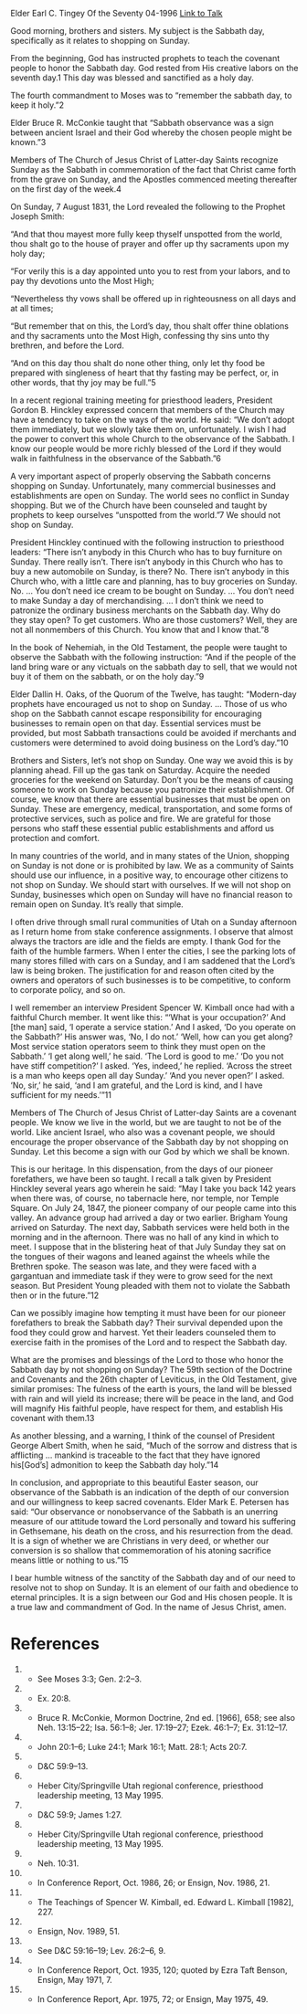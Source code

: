 Elder Earl C. Tingey
Of the Seventy
04-1996
[Link to Talk](https://www.churchofjesuschrist.org/study/general-conference/1996/04/the-sabbath-day-and-sunday-shopping?lang=eng)

Good morning, brothers and sisters. My subject is the Sabbath day, specifically as it relates to shopping on Sunday.

From the beginning, God has instructed prophets to teach the covenant people to honor the Sabbath day. God rested from His creative labors on the seventh day.1 This day was blessed and sanctified as a holy day.

The fourth commandment to Moses was to “remember the sabbath day, to keep it holy.”2

Elder Bruce R. McConkie taught that “Sabbath observance was a sign between ancient Israel and their God whereby the chosen people might be known.”3

Members of The Church of Jesus Christ of Latter-day Saints recognize Sunday as the Sabbath in commemoration of the fact that Christ came forth from the grave on Sunday, and the Apostles commenced meeting thereafter on the first day of the week.4

On Sunday, 7 August 1831, the Lord revealed the following to the Prophet Joseph Smith:

“And that thou mayest more fully keep thyself unspotted from the world, thou shalt go to the house of prayer and offer up thy sacraments upon my holy day;

“For verily this is a day appointed unto you to rest from your labors, and to pay thy devotions unto the Most High;

“Nevertheless thy vows shall be offered up in righteousness on all days and at all times;

“But remember that on this, the Lord’s day, thou shalt offer thine oblations and thy sacraments unto the Most High, confessing thy sins unto thy brethren, and before the Lord.

“And on this day thou shalt do none other thing, only let thy food be prepared with singleness of heart that thy fasting may be perfect, or, in other words, that thy joy may be full.”5

In a recent regional training meeting for priesthood leaders, President Gordon B. Hinckley expressed concern that members of the Church may have a tendency to take on the ways of the world. He said: “We don’t adopt them immediately, but we slowly take them on, unfortunately. I wish I had the power to convert this whole Church to the observance of the Sabbath. I know our people would be more richly blessed of the Lord if they would walk in faithfulness in the observance of the Sabbath.”6

A very important aspect of properly observing the Sabbath concerns shopping on Sunday. Unfortunately, many commercial businesses and establishments are open on Sunday. The world sees no conflict in Sunday shopping. But we of the Church have been counseled and taught by prophets to keep ourselves “unspotted from the world.”7 We should not shop on Sunday.

President Hinckley continued with the following instruction to priesthood leaders: “There isn’t anybody in this Church who has to buy furniture on Sunday. There really isn’t. There isn’t anybody in this Church who has to buy a new automobile on Sunday, is there? No. There isn’t anybody in this Church who, with a little care and planning, has to buy groceries on Sunday. No. … You don’t need ice cream to be bought on Sunday. … You don’t need to make Sunday a day of merchandising. … I don’t think we need to patronize the ordinary business merchants on the Sabbath day. Why do they stay open? To get customers. Who are those customers? Well, they are not all nonmembers of this Church. You know that and I know that.”8

In the book of Nehemiah, in the Old Testament, the people were taught to observe the Sabbath with the following instruction: “And if the people of the land bring ware or any victuals on the sabbath day to sell, that we would not buy it of them on the sabbath, or on the holy day.”9

Elder Dallin H. Oaks, of the Quorum of the Twelve, has taught: “Modern-day prophets have encouraged us not to shop on Sunday. … Those of us who shop on the Sabbath cannot escape responsibility for encouraging businesses to remain open on that day. Essential services must be provided, but most Sabbath transactions could be avoided if merchants and customers were determined to avoid doing business on the Lord’s day.”10

Brothers and Sisters, let’s not shop on Sunday. One way we avoid this is by planning ahead. Fill up the gas tank on Saturday. Acquire the needed groceries for the weekend on Saturday. Don’t you be the means of causing someone to work on Sunday because you patronize their establishment. Of course, we know that there are essential businesses that must be open on Sunday. These are emergency, medical, transportation, and some forms of protective services, such as police and fire. We are grateful for those persons who staff these essential public establishments and afford us protection and comfort.

In many countries of the world, and in many states of the Union, shopping on Sunday is not done or is prohibited by law. We as a community of Saints should use our influence, in a positive way, to encourage other citizens to not shop on Sunday. We should start with ourselves. If we will not shop on Sunday, businesses which open on Sunday will have no financial reason to remain open on Sunday. It’s really that simple.

I often drive through small rural communities of Utah on a Sunday afternoon as I return home from stake conference assignments. I observe that almost always the tractors are idle and the fields are empty. I thank God for the faith of the humble farmers. When I enter the cities, I see the parking lots of many stores filled with cars on a Sunday, and I am saddened that the Lord’s law is being broken. The justification for and reason often cited by the owners and operators of such businesses is to be competitive, to conform to corporate policy, and so on.

I well remember an interview President Spencer W. Kimball once had with a faithful Church member. It went like this: “‘What is your occupation?’ And [the man] said, ‘I operate a service station.’ And I asked, ‘Do you operate on the Sabbath?’ His answer was, ‘No, I do not.’ ‘Well, how can you get along? Most service station operators seem to think they must open on the Sabbath.’ ‘I get along well,’ he said. ‘The Lord is good to me.’ ‘Do you not have stiff competition?’ I asked. ‘Yes, indeed,’ he replied. ‘Across the street is a man who keeps open all day Sunday.’ ‘And you never open?’ I asked. ‘No, sir,’ he said, ‘and I am grateful, and the Lord is kind, and I have sufficient for my needs.’”11

Members of The Church of Jesus Christ of Latter-day Saints are a covenant people. We know we live in the world, but we are taught to not be of the world. Like ancient Israel, who also was a covenant people, we should encourage the proper observance of the Sabbath day by not shopping on Sunday. Let this become a sign with our God by which we shall be known.

This is our heritage. In this dispensation, from the days of our pioneer forefathers, we have been so taught. I recall a talk given by President Hinckley several years ago wherein he said: “May I take you back 142 years when there was, of course, no tabernacle here, nor temple, nor Temple Square. On July 24, 1847, the pioneer company of our people came into this valley. An advance group had arrived a day or two earlier. Brigham Young arrived on Saturday. The next day, Sabbath services were held both in the morning and in the afternoon. There was no hall of any kind in which to meet. I suppose that in the blistering heat of that July Sunday they sat on the tongues of their wagons and leaned against the wheels while the Brethren spoke. The season was late, and they were faced with a gargantuan and immediate task if they were to grow seed for the next season. But President Young pleaded with them not to violate the Sabbath then or in the future.”12

Can we possibly imagine how tempting it must have been for our pioneer forefathers to break the Sabbath day? Their survival depended upon the food they could grow and harvest. Yet their leaders counseled them to exercise faith in the promises of the Lord and to respect the Sabbath day.

What are the promises and blessings of the Lord to those who honor the Sabbath day by not shopping on Sunday? The 59th section of the Doctrine and Covenants and the 26th chapter of Leviticus, in the Old Testament, give similar promises: The fulness of the earth is yours, the land will be blessed with rain and will yield its increase; there will be peace in the land, and God will magnify His faithful people, have respect for them, and establish His covenant with them.13

As another blessing, and a warning, I think of the counsel of President George Albert Smith, when he said, “Much of the sorrow and distress that is afflicting … mankind is traceable to the fact that they have ignored his[God’s] admonition to keep the Sabbath day holy.”14

In conclusion, and appropriate to this beautiful Easter season, our observance of the Sabbath is an indication of the depth of our conversion and our willingness to keep sacred covenants. Elder Mark E. Petersen has said: “Our observance or nonobservance of the Sabbath is an unerring measure of our attitude toward the Lord personally and toward his suffering in Gethsemane, his death on the cross, and his resurrection from the dead. It is a sign of whether we are Christians in very deed, or whether our conversion is so shallow that commemoration of his atoning sacrifice means little or nothing to us.”15

I bear humble witness of the sanctity of the Sabbath day and of our need to resolve not to shop on Sunday. It is an element of our faith and obedience to eternal principles. It is a sign between our God and His chosen people. It is a true law and commandment of God. In the name of Jesus Christ, amen.

# References
1. - See Moses 3:3; Gen. 2:2–3.
2. - Ex. 20:8.
3. - Bruce R. McConkie, Mormon Doctrine, 2nd ed. [1966], 658; see also Neh. 13:15–22; Isa. 56:1–8; Jer. 17:19–27; Ezek. 46:1–7; Ex. 31:12–17.
4. - John 20:1–6; Luke 24:1; Mark 16:1; Matt. 28:1; Acts 20:7.
5. - D&C 59:9–13.
6. - Heber City/Springville Utah regional conference, priesthood leadership meeting, 13 May 1995.
7. - D&C 59:9; James 1:27.
8. - Heber City/Springville Utah regional conference, priesthood leadership meeting, 13 May 1995.
9. - Neh. 10:31.
10. - In Conference Report, Oct. 1986, 26; or Ensign, Nov. 1986, 21.
11. - The Teachings of Spencer W. Kimball, ed. Edward L. Kimball [1982], 227.
12. - Ensign, Nov. 1989, 51.
13. - See D&C 59:16–19; Lev. 26:2–6, 9.
14. - In Conference Report, Oct. 1935, 120; quoted by Ezra Taft Benson, Ensign, May 1971, 7.
15. - In Conference Report, Apr. 1975, 72; or Ensign, May 1975, 49.